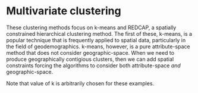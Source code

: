 # Multivariate clustering

These clustering methods focus on k-means and REDCAP, a spatially constrained hierarchical clustering method. The first of these, k-means, is a popular technique that is frequently applied to spatial data, particularly in the field of geodemographics. k-means, however, is a pure attribute-space method that does not consider geographic-space. When we need to produce geographically contigious clusters, then we can add spatial constraints forcing the algorithms to consider both attribute-space *and* geographic-space.

Note that value of k is arbitrarily chosen for these examples.
